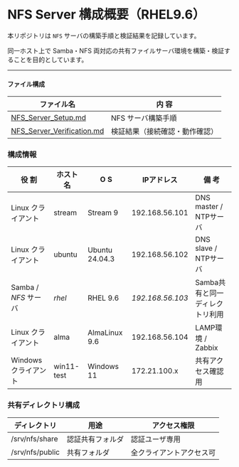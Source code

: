 # NFS Server 構成概要（RHEL9.6） 
本リポジトリは `NFS` サーバの構築手順と検証結果を記録しています。

同一ホスト上で Samba・NFS 両対応の共有ファイルサーバ環境を構築・検証することを目的としています。

---

#### ファイル構成  
| ファイル名 | 内 容 |
|-------------|------|
| [NFS_Server_Setup.md](./NFS_Server_Setup.md) | NFS サーバ構築手順 |
| [NFS_Server_Verification.md](./NFS_Server_Verification.md) | 検証結果（接続確認・動作確認） |

### 構成情報  
| 役 割 | ホスト名 | O S | IPアドレス | 備 考 |
|------|---------|----|-------------|------|
| Linux クライアント | stream | Stream 9 | 192.168.56.101 | DNS master / NTPサーバ |
| Linux クライアント | ubuntu | Ubuntu 24.04.3 | 192.168.56.102 | DNS slave / NTPサーバ |
| Samba / *NFS* サーバ | *rhel* | RHEL 9.6 | *192.168.56.103* | Samba共有と同一ディレクトリ利用 |
| Linux クライアント | alma | AlmaLinux 9.6 | 192.168.56.104 | LAMP環境 / Zabbix |
| Windows クライアント | win11-test | Windows 11 | 172.21.100.x | 共有アクセス確認用 |

### 共有ディレクトリ構成  
| ディレクトリ | 用途 | アクセス権限 |
|---------------|------|----------------|
| /srv/nfs/share | 認証共有フォルダ | 認証ユーザ専用 |
| /srv/nfs/public | 共有フォルダ | 全クライアントアクセス可|
